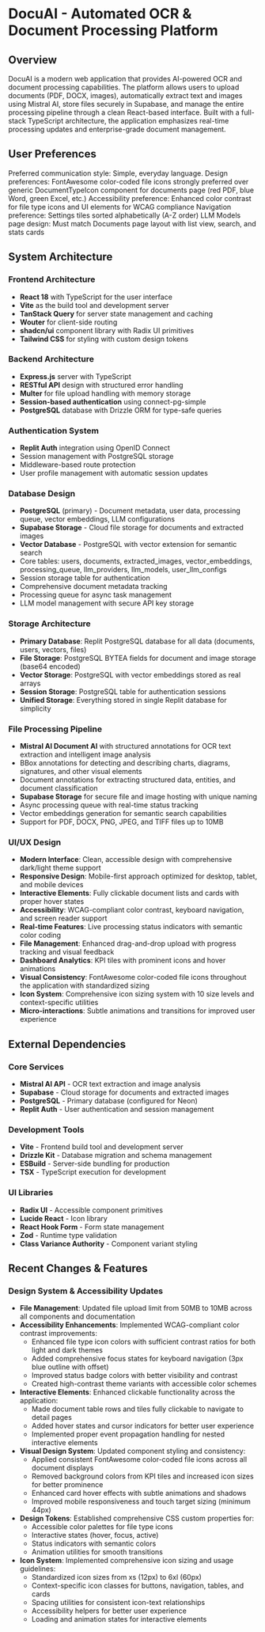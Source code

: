 # DocuAI - Automated OCR & Document Processing Platform

## Overview

DocuAI is a modern web application that provides AI-powered OCR and document processing capabilities. The platform allows users to upload documents (PDF, DOCX, images), automatically extract text and images using Mistral AI, store files securely in Supabase, and manage the entire processing pipeline through a clean React-based interface. Built with a full-stack TypeScript architecture, the application emphasizes real-time processing updates and enterprise-grade document management.

## User Preferences

Preferred communication style: Simple, everyday language.
Design preferences: FontAwesome color-coded file icons strongly preferred over generic DocumentTypeIcon component for documents page (red PDF, blue Word, green Excel, etc.)
Accessibility preference: Enhanced color contrast for file type icons and UI elements for WCAG compliance
Navigation preference: Settings tiles sorted alphabetically (A-Z order)
LLM Models page design: Must match Documents page layout with list view, search, and stats cards

## System Architecture

### Frontend Architecture
- **React 18** with TypeScript for the user interface
- **Vite** as the build tool and development server
- **TanStack Query** for server state management and caching
- **Wouter** for client-side routing
- **shadcn/ui** component library with Radix UI primitives
- **Tailwind CSS** for styling with custom design tokens

### Backend Architecture
- **Express.js** server with TypeScript
- **RESTful API** design with structured error handling
- **Multer** for file upload handling with memory storage
- **Session-based authentication** using connect-pg-simple
- **PostgreSQL** database with Drizzle ORM for type-safe queries

### Authentication System
- **Replit Auth** integration using OpenID Connect
- Session management with PostgreSQL storage
- Middleware-based route protection
- User profile management with automatic session updates

### Database Design
- **PostgreSQL** (primary) - Document metadata, user data, processing queue, vector embeddings, LLM configurations
- **Supabase Storage** - Cloud file storage for documents and extracted images
- **Vector Database** - PostgreSQL with vector extension for semantic search
- Core tables: users, documents, extracted_images, vector_embeddings, processing_queue, llm_providers, llm_models, user_llm_configs
- Session storage table for authentication
- Comprehensive document metadata tracking
- Processing queue for async task management
- LLM model management with secure API key storage

### Storage Architecture
- **Primary Database**: Replit PostgreSQL database for all data (documents, users, vectors, files)
- **File Storage**: PostgreSQL BYTEA fields for document and image storage (base64 encoded)
- **Vector Storage**: PostgreSQL with vector embeddings stored as real arrays
- **Session Storage**: PostgreSQL table for authentication sessions
- **Unified Storage**: Everything stored in single Replit database for simplicity

### File Processing Pipeline
- **Mistral AI Document AI** with structured annotations for OCR text extraction and intelligent image analysis
- BBox annotations for detecting and describing charts, diagrams, signatures, and other visual elements
- Document annotations for extracting structured data, entities, and document classification
- **Supabase Storage** for secure file and image hosting with unique naming
- Async processing queue with real-time status tracking
- Vector embeddings generation for semantic search capabilities
- Support for PDF, DOCX, PNG, JPEG, and TIFF files up to 10MB

### UI/UX Design
- **Modern Interface**: Clean, accessible design with comprehensive dark/light theme support
- **Responsive Design**: Mobile-first approach optimized for desktop, tablet, and mobile devices
- **Interactive Elements**: Fully clickable document lists and cards with proper hover states
- **Accessibility**: WCAG-compliant color contrast, keyboard navigation, and screen reader support
- **Real-time Features**: Live processing status indicators with semantic color coding
- **File Management**: Enhanced drag-and-drop upload with progress tracking and visual feedback
- **Dashboard Analytics**: KPI tiles with prominent icons and hover animations
- **Visual Consistency**: FontAwesome color-coded file icons throughout the application with standardized sizing
- **Icon System**: Comprehensive icon sizing system with 10 size levels and context-specific utilities
- **Micro-interactions**: Subtle animations and transitions for improved user experience

## External Dependencies

### Core Services
- **Mistral AI API** - OCR text extraction and image analysis
- **Supabase** - Cloud storage for documents and extracted images
- **PostgreSQL** - Primary database (configured for Neon)
- **Replit Auth** - User authentication and session management

### Development Tools
- **Vite** - Frontend build tool and development server
- **Drizzle Kit** - Database migration and schema management
- **ESBuild** - Server-side bundling for production
- **TSX** - TypeScript execution for development

### UI Libraries
- **Radix UI** - Accessible component primitives
- **Lucide React** - Icon library
- **React Hook Form** - Form state management
- **Zod** - Runtime type validation
- **Class Variance Authority** - Component variant styling

## Recent Changes & Features

### Design System & Accessibility Updates
- **File Management**: Updated file upload limit from 50MB to 10MB across all components and documentation
- **Accessibility Enhancements**: Implemented WCAG-compliant color contrast improvements:
  - Enhanced file type icon colors with sufficient contrast ratios for both light and dark themes
  - Added comprehensive focus states for keyboard navigation (3px blue outline with offset)
  - Improved status badge colors with better visibility and contrast
  - Created high-contrast theme variants with accessible color schemes
- **Interactive Elements**: Enhanced clickable functionality across the application:
  - Made document table rows and tiles fully clickable to navigate to detail pages
  - Added hover states and cursor indicators for better user experience
  - Implemented proper event propagation handling for nested interactive elements
- **Visual Design System**: Updated component styling and consistency:
  - Applied consistent FontAwesome color-coded file icons across all document displays
  - Removed background colors from KPI tiles and increased icon sizes for better prominence
  - Enhanced card hover effects with subtle animations and shadows
  - Improved mobile responsiveness and touch target sizing (minimum 44px)
- **Design Tokens**: Established comprehensive CSS custom properties for:
  - Accessible color palettes for file type icons
  - Interactive states (hover, focus, active)
  - Status indicators with semantic colors
  - Animation utilities for smooth transitions
- **Icon System**: Implemented comprehensive icon sizing and usage guidelines:
  - Standardized icon sizes from xs (12px) to 6xl (60px)
  - Context-specific icon classes for buttons, navigation, tables, and cards
  - Spacing utilities for consistent icon-text relationships
  - Accessibility helpers for better user experience
  - Loading and animation states for interactive elements